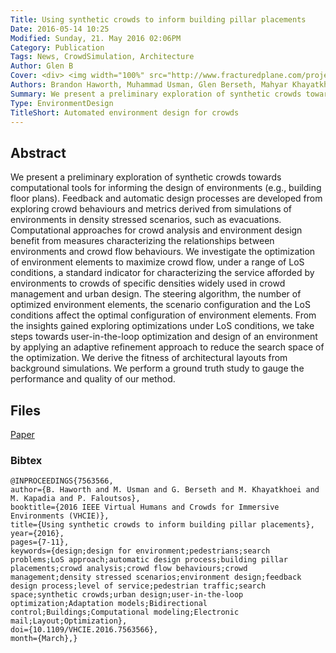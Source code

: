 ```yaml
---
Title: Using synthetic crowds to inform building pillar placements 
Date: 2016-05-14 10:25
Modified: Sunday, 21. May 2016 02:06PM 
Category: Publication
Tags: News, CrowdSimulation, Architecture
Author: Glen B
Cover: <div> <img width="100%" src="http://www.fracturedplane.com/projects/CODE/Teaser_long.png"/> </div>
Authors: Brandon Haworth, Muhammad Usman, Glen Berseth, Mahyar Khayatkhoei, Mubbasir Turab Kapadia, Petros Faloutsos
Summary: We present a preliminary exploration of synthetic crowds towards computational tools for informing the design of environments (e.g., building floor plans). Feedback and automatic design processes are developed from exploring crowd behaviours and metrics derived from simulations of environments in density stressed scenarios, such as evacuations. Computational approaches for crowd analysis and environment design benefit from measures characterizing the relationships between environments and crowd flow behaviours. We investigate the optimization of environment elements to maximize crowd flow, under a range of LoS conditions, a standard indicator for characterizing the service afforded by environments to crowds of specific densities widely used in crowd management and urban design. The steering algorithm, the number of optimized environment elements, the scenario configuration and the LoS conditions affect the optimal configuration of environment elements. From the insights gained exploring optimizations under LoS conditions, we take steps towards user-in-the-loop optimization and design of an environment by applying an adaptive refinement approach to reduce the search space of the optimization. We derive the fitness of architectural layouts from background simulations. We perform a ground truth study to gauge the performance and quality of our method. 
Type: EnvironmentDesign
TitleShort: Automated environment design for crowds
---
```

		

## Abstract

We present a preliminary exploration of synthetic crowds towards computational tools for informing the design of environments (e.g., building floor plans). Feedback and automatic design processes are developed from exploring crowd behaviours and metrics derived from simulations of environments in density stressed scenarios, such as evacuations. Computational approaches for crowd analysis and environment design benefit from measures characterizing the relationships between environments and crowd flow behaviours. We investigate the optimization of environment elements to maximize crowd flow, under a range of LoS conditions, a standard indicator for characterizing the service afforded by environments to crowds of specific densities widely used in crowd management and urban design. The steering algorithm, the number of optimized environment elements, the scenario configuration and the LoS conditions affect the optimal configuration of environment elements. From the insights gained exploring optimizations under LoS conditions, we take steps towards user-in-the-loop optimization and design of an environment by applying an adaptive refinement approach to reduce the search space of the optimization. We derive the fitness of architectural layouts from background simulations. We perform a ground truth study to gauge the performance and quality of our method. 

## Files

[Paper](http://ieeexplore.ieee.org/document/7563566/)

### Bibtex

```
@INPROCEEDINGS{7563566,
author={B. Haworth and M. Usman and G. Berseth and M. Khayatkhoei and M. Kapadia and P. Faloutsos},
booktitle={2016 IEEE Virtual Humans and Crowds for Immersive Environments (VHCIE)},
title={Using synthetic crowds to inform building pillar placements},
year={2016},
pages={7-11},
keywords={design;design for environment;pedestrians;search problems;LoS approach;automatic design process;building pillar placements;crowd analysis;crowd flow behaviours;crowd management;density stressed scenarios;environment design;feedback design process;level of service;pedestrian traffic;search space;synthetic crowds;urban design;user-in-the-loop optimization;Adaptation models;Bidirectional control;Buildings;Computational modeling;Electronic mail;Layout;Optimization},
doi={10.1109/VHCIE.2016.7563566},
month={March},}
```
